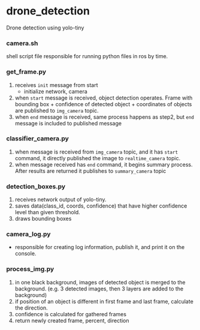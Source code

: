 # drone_detection
Drone detection using yolo-tiny

### camera.sh

shell script file responsible for running python files in ros by time.


### get_frame.py

1. receives `init` message from start
    - initialize network, camera
2. when `start` message is received, object detection operates. Frame with bounding box + confidence of detected object + coordinates of objects are published to `img_camera` topic.
3. when `end` message is received, same process happens as step2, but `end` message is included to published message


### classifier_camera.py

1. when message is received from `img_camera` topic, and it has `start` command, it directly published the image to `realtime_camera` topic.
2. when message received has `end` command, it begins summary process. After results are returned it publishes to `summary_camera` topic
    
     
### detection_boxes.py

1. receives network output of yolo-tiny.
2. saves data(class_id, coords, confidence) that have higher confidence level than given threshold.
3. draws bounding boxes


### camera_log.py

- responsible for creating log information, publish it, and print it on the console.

### process_img.py

1. in one black background, images of detected object is merged to the background. (e.g. 3 detected images, then 3 layers are added to the background)
2. if position of an object is different in first frame and last frame, calculate the direction. 
3. confidence is calculated for gathered frames
4. return newly created frame, percent, direction